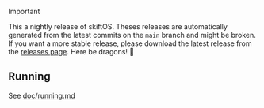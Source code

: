 > [!IMPORTANT]
> This a nightly release of skiftOS. Theses releases are automatically generated from the latest commits on the `main` branch and might be broken. If you want a more stable release, please download the latest release from the [releases page](https://github.com/skift-org/skift/releases). Here be dragons! 🐉

## Running

See [doc/running.md](doc/running.md)
